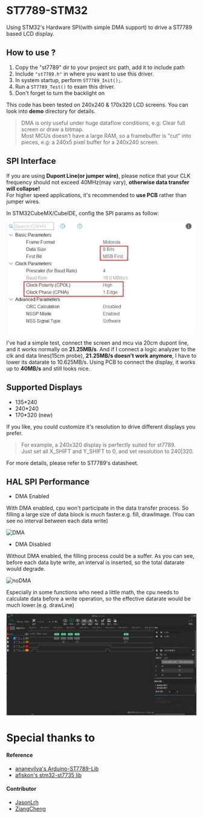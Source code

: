 # ST7789-STM32
Using STM32's Hardware SPI(with simple DMA support) to drive a ST7789 based LCD display.

## How to use ?

1. Copy the "st7789" dir to your project src path, add it to include path   
2. Include `"st7789.h"` in where you want to use this driver.   
3. In system startup, perform `ST7789_Init();`.  
4. Run a `ST7789_Test()` to exam this driver.  
5. Don't forget to turn the backlight on  

This code has been tested on 240x240 & 170x320 LCD screens. You can look into **demo** directory for details.  

> DMA is only useful under huge dataflow conditions, e.g: Clear full screen or draw a bitmap.  
> Most MCUs doesn't have a large RAM, so a  framebuffer is "cut" into pieces, e.g: a 240x5 pixel buffer for a 240x240 screen.  

## SPI Interface

If you are using **Dupont Line(or jumper wire)**, please notice that your CLK frequency should not exceed 40MHz(may vary), **otherwise data transfer will collapse!**  
For higher speed applications, it's recommended to **use PCB** rather than jumper wires.  

In STM32CubeMX/CubeIDE, config the SPI params as follow:

![spi](fig/spi.jpg)

I've had a simple test, connect the screen and mcu via 20cm dupont line, and it works normally on **21.25MB/s**. And if I connect a logic analyzer to the clk and data lines(15cm probe), **21.25MB/s doesn't work anymore**, I have to lower its datarate to 10.625MB/s. Using PCB to connect the display, it works up to **40MB/s** and still looks nice.

## Supported Displays

- 135*240   
- 240*240   
- 170*320 (new)  

If you like, you could customize it's resolution to drive different displays you prefer. 
> For example, a 240x320 display is perfectly suited for st7789.  
> Just set all X_SHIFT and Y_SHIFT to 0, and set resolution to 240|320.  

For more details, please refer to ST7789's datasheet.  

## HAL SPI Performance

- DMA Enabled

With DMA enabled, cpu won't participate in the data transfer process. So filling a large size of data block is much faster.e.g. fill, drawImage. (You can see no interval between each data write)

![DMA](/fig/fill_dma.png)


- DMA Disabled

Without DMA enabled, the filling process could be a suffer. As you can see, before each data byte write, an interval is inserted, so the total datarate would degrade. 

![noDMA](/fig/fill_normal.png)

Especially in some functions who need a little math, the cpu needs to calculate data before a write operation, so the effective datarate would be much lower.(e.g. drawLine)

![line](fig/draw_line.png)


# Special thanks to

#### Reference
- [ananevilya's Arduino-ST7789-Lib](https://github.com/ananevilya/Arduino-ST7789-Library)  
- [afiskon's stm32-st7735 lib](https://github.com/afiskon/stm32-st7735)

#### Contributor
- [JasonLrh](https://github.com/JasonLrh)  
- [ZiangCheng](https://github.com/ZiangCheng)  
